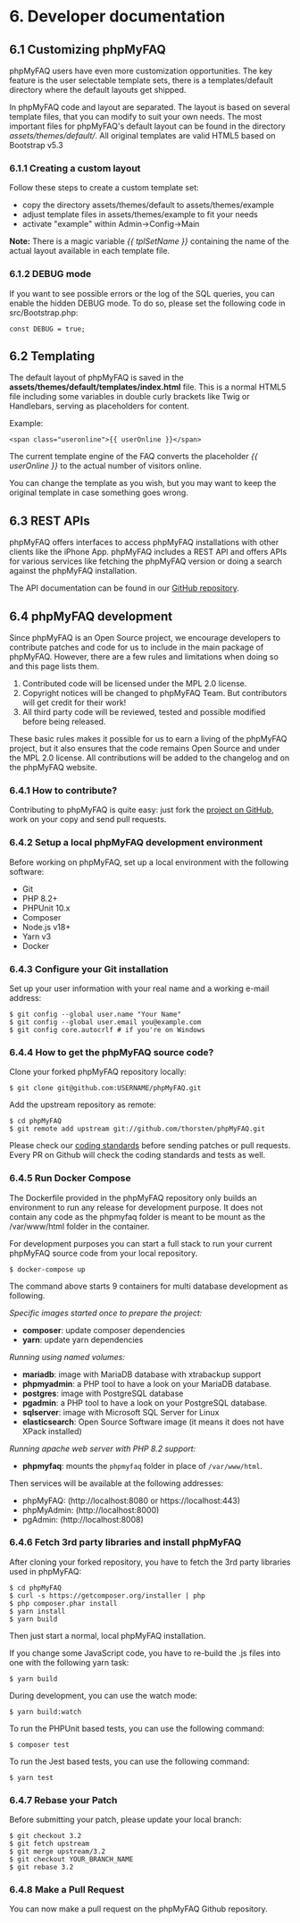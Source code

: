 # 6. Developer documentation

## 6.1 Customizing phpMyFAQ

phpMyFAQ users have even more customization opportunities. The key feature is the user selectable template sets, there
is a templates/default directory where the default layouts get shipped.

In phpMyFAQ code and layout are separated. The layout is based on several template files, that you can modify to suit
your own needs. The most important files for phpMyFAQ's default layout can be found in the directory
_assets/themes/default/_. All original templates are valid HTML5 based on Bootstrap v5.3

### 6.1.1 Creating a custom layout

Follow these steps to create a custom template set:

- copy the directory assets/themes/default to assets/themes/example
- adjust template files in assets/themes/example to fit your needs
- activate "example" within Admin->Config->Main

**Note:** There is a magic variable _{{ tplSetName }}_ containing the name of the actual layout available in each
template file.

### 6.1.2 DEBUG mode

If you want to see possible errors or the log of the SQL queries, you can enable the hidden DEBUG mode. To do so, please
set the following code in src/Bootstrap.php:

`const DEBUG = true;`

## 6.2 Templating

The default layout of phpMyFAQ is saved in the **assets/themes/default/templates/index.html** file. This is a normal
HTML5 file including some variables in double curly brackets like Twig or Handlebars, serving as placeholders for
content.

Example:

`<span class="useronline">{{ userOnline }}</span>`

The current template engine of the FAQ converts the placeholder _{{ userOnline }}_ to the actual number of visitors
online.

You can change the template as you wish, but you may want to keep the original template in case something goes wrong.

## 6.3 REST APIs

phpMyFAQ offers interfaces to access phpMyFAQ installations with other clients like the iPhone App. phpMyFAQ includes a
REST API and offers APIs for various services like fetching the phpMyFAQ version or doing a search against the
phpMyFAQ installation.

The API documentation can be found in our [GitHub repository](https://github.com/thorsten/phpMyFAQ/blob/main/API.md).

## 6.4 phpMyFAQ development

Since phpMyFAQ is an Open Source project, we encourage developers to contribute patches and code for us to include in
the main package of phpMyFAQ.
However, there are a few rules and limitations when doing so and this page lists them.

1. Contributed code will be licensed under the MPL 2.0 license.
2. Copyright notices will be changed to phpMyFAQ Team. But contributors will get credit for their work!
3. All third party code will be reviewed, tested and possible modified before being released.

These basic rules makes it possible for us to earn a living of the phpMyFAQ project, but it also ensures that the code
remains Open Source and under the MPL 2.0 license.
All contributions will be added to the changelog and on the phpMyFAQ website.

### 6.4.1 How to contribute?

Contributing to phpMyFAQ is quite easy: just fork the [project on GitHub](https://github.com/thorsten/phpMyFAQ),
work on your copy and send pull requests.

### 6.4.2 Setup a local phpMyFAQ development environment

Before working on phpMyFAQ, set up a local environment with the following software:

- Git
- PHP 8.2+
- PHPUnit 10.x
- Composer
- Node.js v18+
- Yarn v3
- Docker

### 6.4.3 Configure your Git installation

Set up your user information with your real name and a working e-mail address:

    $ git config --global user.name "Your Name"
    $ git config --global user.email you@example.com
    $ git config core.autocrlf # if you're on Windows

### 6.4.4 How to get the phpMyFAQ source code?

Clone your forked phpMyFAQ repository locally:

    $ git clone git@github.com:USERNAME/phpMyFAQ.git

Add the upstream repository as remote:

    $ cd phpMyFAQ
    $ git remote add upstream git://github.com/thorsten/phpMyFAQ.git

Please check our [coding standards](https://www.phpmyfaq.de/docs/standards) before sending patches or pull requests.
Every PR on Github will check the coding standards and tests as well.

### 6.4.5 Run Docker Compose

The Dockerfile provided in the phpMyFAQ repository only builds an environment
to run any release for development purpose.
It does not contain any code as the phpmyfaq folder is meant to be mount as the /var/www/html folder in the container.

For development purposes you can start a full stack to run your current phpMyFAQ source code from your local repository.

    $ docker-compose up

The command above starts 9 containers for multi database development as following.

_Specific images started once to prepare the project:_

- **composer**: update composer dependencies
- **yarn**: update yarn dependencies

_Running using named volumes:_

- **mariadb**: image with MariaDB database with xtrabackup support
- **phpmyadmin**: a PHP tool to have a look on your MariaDB database.
- **postgres**: image with PostgreSQL database
- **pgadmin**: a PHP tool to have a look on your PostgreSQL database.
- **sqlserver**: image with Microsoft SQL Server for Linux
- **elasticsearch**: Open Source Software image (it means it does not have XPack installed)

_Running apache web server with PHP 8.2 support:_

- **phpmyfaq**: mounts the `phpmyfaq` folder in place of `/var/www/html`.

Then services will be available at the following addresses:

- phpMyFAQ: (http://localhost:8080 or https://localhost:443)
- phpMyAdmin: (http://localhost:8000)
- pgAdmin: (http://localhost:8008)

### 6.4.6 Fetch 3rd party libraries and install phpMyFAQ

After cloning your forked repository, you have to fetch the 3rd party libraries used in phpMyFAQ:

    $ cd phpMyFAQ
    $ curl -s https://getcomposer.org/installer | php
    $ php composer.phar install
    $ yarn install
    $ yarn build

Then just start a normal, local phpMyFAQ installation.

If you change some JavaScript code, you have to re-build the .js files into one with the following yarn task:

    $ yarn build

During development, you can use the watch mode:

    $ yarn build:watch

To run the PHPUnit based tests, you can use the following command:

    $ composer test

To run the Jest based tests, you can use the following command:

    $ yarn test

### 6.4.7 Rebase your Patch

Before submitting your patch, please update your local branch:

    $ git checkout 3.2
    $ git fetch upstream
    $ git merge upstream/3.2
    $ git checkout YOUR_BRANCH_NAME
    $ git rebase 3.2

### 6.4.8 Make a Pull Request

You can now make a pull request on the phpMyFAQ Github repository.
